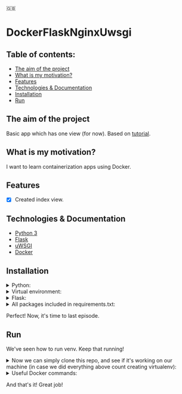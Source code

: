 🇬🇧

# DockerFlaskNginxUwsgi

## Table of contents:

- [The aim of the project](#the-aim-of-the-project)
- [What is my motivation?](#what-is-my-motivation)
- [Features](#features)
- [Technologies & Documentation](#technologies--documentation)
- [Installation](#installation)
- [Run](#run)


## The aim of the project

Basic app which has one view (for now). Based on [tutorial](https://www.youtube.com/watch?v=dVEjSmKFUVI&t=1130s).

## What is my motivation?

I want to learn containerization apps using Docker. 

## Features

- [x] Created index view.

## Technologies & Documentation

- [Python 3](https://docs.python.org/3/)
- [Flask](https://flask.palletsprojects.com/en/2.1.x/)
- [uWSGI](https://uwsgi-docs.readthedocs.io/en/latest/)
- [Docker](https://www.docker.com/)

## Installation

<details>
<summary>Python:</summary>

Visit https://www.python.org/downloads/ and type which installing package you prefer (by your operating system) and download the package.

After download, go through installation process.

After above, let's check if Python is installed on your computer. To do this, open your terminal or command prompt and type:

For MacOS/Linux:
```
python3 --version
```

For Windows:
```
python --version
```
</details>

<details>
<summary>Virtual environment:</summary>

[More info about venv](https://docs.python.org/3/library/venv.html)

Open terminal/command prompt and create directory where you will create a django project using commands below:

```
ls                                                   # to check content of your domain directory
mkdir <directory_name>                               # to create a separated directory for project
cd <directory_name>                                  # just to go into new directory
python3 -m venv <virtualenv_name>                    # to create virtualenv using MacOS terminal
python -m venv <virtualenv_name>                     # to create virtualenv on Windows
source <virtualenv_name>/bin/activate                # to activate virtualenv on MacOS
<virtualenv_name>\Scripts\activate                   # to activate virtualenv on Windows

(<virtualenv_name>) <username>@<actual_directory> %  # after above you should see the (<virtualenv_name>). This line appears on MacOS.
```
</details>

<details>
<summary>Flask:</summary>

If you did above tutorials, now you should have schema of your files like:

```
Desktop/
    <directory_name>/
        <virtualenv_name>
```

Now we can install Flask framework. Simply type in your terminal/command prompt:

```
pip3 install flask     # on MacOS
pip install flask      # on Windows
```

</details>

<details>
<summary>All packages included in requirements.txt:</summary>

<details>
<summary>First option (prefered):</summary>

After clone this repo, type command:
```
pip3 install -r requirements.txt        # on MacOS
pip install -r requirements.txt         # on Windows
```

</details>

<details>
<summary>Second option:</summary>

Open file ```requirements.txt``` and type command with every package name:
```
pip3 install <package_name>     # on MacOS
pip install <package_name>      # on Windows
```

</details>

</details>

Perfect! Now, it's time to last episode.

##  Run

We've seen how to run venv. Keep that running!


<details>
<summary>Now we can simply clone this repo, and see if it's working on our machine (in case we did everything above count creating virtualenv):</summary>

```
git init                                                # to initialize repository
git clone https://github.com/xwojziarnik/cepik_app      # to clone this repository into your local machine

export FLASK_APP=<file name where you used command app.run()>.py
export FLASK_ENV=development                            # to make a development env in app, for example to rerun automaticly

flask fun     # using MacOS
flask fun     # using Windows
```
</details>

<details>
<summary>Useful Docker commands:</summary>

```
docker-compose build            # Docker is creating containers
docker-compose up               # Docker is rerunning app using containers
docker-compose up --build       # Docker is recreating containers (after changes in app files)
docker-compose down             # Docker is removing containers
```

</details>

And that's it! Great job!